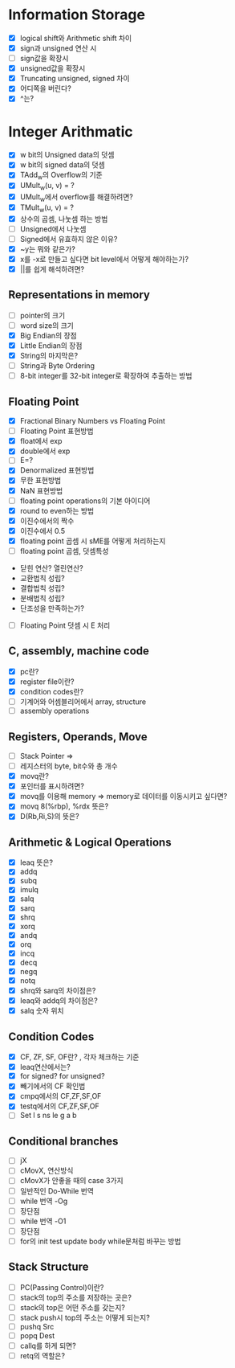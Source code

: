 # Information Storage
- [x] logical shift와 Arithmetic shift 차이
- [x] sign과 unsigned 연산 시
- [ ] sign값을 확장시
- [x] unsigned값을 확장시
- [x] Truncating unsigned, signed 차이
- [x] 어디쪽을 버린다?
- [x] ^는?

# Integer Arithmatic
- [x] w bit의 Unsigned data의 덧셈
- [x] w bit의 signed data의 덧셈
- [x] TAdd<sub>w</sub>의 Overflow의 기준
- [x] UMult<sub>w</sub>(u, v) = ?
- [x] UMult<sub>w</sub>에서 overflow를 해결하려면?
- [x] TMult<sub>w</sub>(u, v) = ?
- [x] 상수의 곱셈, 나눗셈 하는 방법
- [ ] Unsigned에서 나눗셈
- [ ] Signed에서 유효하지 않은 이유?
- [x] ~y는 뭐와 같은가?
- [x] x를 -x로 만들고 싶다면 bit level에서 어떻게 해야하는가?
- [x] \|\|를 쉽게 해석하려면?

## Representations in memory
- [ ] pointer의 크기
- [ ] word size의 크기
- [x] Big Endian의 장점
- [x] Little Endian의 장점
- [x] String의 마지막은?
- [ ] String과 Byte Ordering
- [ ] 8-bit integer를 32-bit integer로 확장하여 추출하는 방법

## Floating Point
- [x] Fractional Binary Numbers vs Floating Point
- [ ] Floating Point 표현방법
- [x] float에서 exp
- [x] double에서 exp
- [ ] E=?
- [x] Denormalized 표현방법
- [x] 무한 표현방법
- [x] NaN 표현방법
- [ ] floating point operations의 기본 아이디어
- [x] round to even하는 방법
- [x] 이진수에서의 짝수
- [x] 이진수에서 0.5
- [x] floating point 곱셈 시 sME를 어떻게 처리하는지
- [ ] floating point 곱셈, 덧셈특성
- 닫힌 연산? 열린연산?
- 교환법칙 성립?
- 결합법칙 성립?
- 분배법칙 성립?
- 단조성을 만족하는가?
- [ ] Floating Point 덧셈 시 E 처리

## C, assembly, machine code
- [x] pc란?
- [x] register file이란?
- [x] condition codes란?
- [ ] 기계어와 어셈블리어에서 array, structure
- [ ] assembly operations

## Registers, Operands, Move
- [ ] Stack Pointer => 
- [ ] 레지스터의 byte, bit수와 총 개수
- [x] movq란?
- [x] 포인터를 표시하려면?
- [x] movq를 이용해 memory => memory로 데이터를 이동시키고 싶다면?
- [x] movq 8(%rbp), %rdx 뜻은?
- [x] D(Rb,Ri,S)의 뜻은?

## Arithmetic & Logical Operations
- [x] leaq 뜻은?
- [x] addq
- [x] subq
- [x] imulq
- [x] salq
- [x] sarq
- [x] shrq
- [x] xorq
- [x] andq
- [x] orq
- [x] incq
- [x] decq
- [x] negq
- [x] notq
- [x] shrq와 sarq의 차이점은?
- [x] leaq와 addq의 차이점은?
- [x] salq 숫자 위치
## Condition Codes
- [x] CF, ZF, SF, OF란? , 각자 체크하는 기준
- [x] leaq연산에서는?
- [x] for signed? for unsigned?
- [x] 빼기에서의 CF 확인법
- [x] cmpq에서의 CF,ZF,SF,OF
- [x] testq에서의 CF,ZF,SF,OF
- [ ] Set l s ns le g a b

## Conditional branches
- [ ] jX
- [ ] cMovX, 연산방식
- [ ] cMovX가 안좋을 때의 case 3가지
- [ ] 일반적인 Do-While 번역
- [ ] while 번역 -Og
- [ ] 장단점
- [ ] while 번역 -O1
- [ ] 장단점
- [ ] for의 init test update body while문처럼 바꾸는 방법

## Stack Structure
- [ ] PC(Passing Control)이란?
- [ ] stack의 top의 주소를 저장하는 곳은?
- [ ] stack의 top은 어떤 주소를 갖는지?
- [ ] stack push시 top의 주소는 어떻게 되는지?
- [ ] pushq Src
- [ ] popq Dest
- [ ] callq를 하게 되면?
- [ ] retq의 역할은?